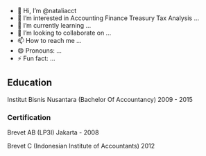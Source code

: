- 👋 Hi, I’m @nataliacct
- 👀 I’m interested in Accounting Finance Treasury Tax Analysis  ...
- 🌱 I’m currently learning ...
- 💞️ I’m looking to collaborate on ...
- 📫 How to reach me ...
- 😄 Pronouns: ...
- ⚡ Fun fact: ...

## Education 
Institut Bisnis Nusantara  (Bachelor Of Accountancy)
2009 - 2015
### Certification 
Brevet AB (LP3I) Jakarta - 2008

Brevet C (Indonesian Institute of Accountants) 2012
